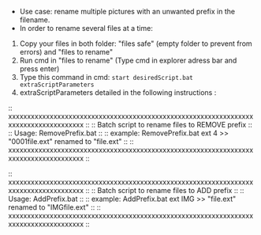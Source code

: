 - Use case: rename multiple pictures with an unwanted prefix in the filename.
- In order to rename several files at a time:
1. Copy your files in both folder: "files safe" (empty folder to prevent from errors) and "files to rename" 
2. Run cmd in "files to rename" (Type cmd in explorer adress bar and press enter)
3. Type this command in cmd: `start desiredScript.bat extraScriptParameters`
4. extraScriptParameters detailed in the following instructions : 

:: xxxxxxxxxxxxxxxxxxxxxxxxxxxxxxxxxxxxxxxxxxxxxxxxxxxxxxxxxxxxxxxxxxxxxxxxxxxxxxxxxxxxx ::
:: Batch script to rename files to REMOVE prefix					 ::
:: Usage: RemovePrefix.bat <file-extension> <prefix Length>				 ::
:: example: RemovePrefix.bat ext 4 >> "0001file.ext" renamed to "file.ext"		 ::
:: xxxxxxxxxxxxxxxxxxxxxxxxxxxxxxxxxxxxxxxxxxxxxxxxxxxxxxxxxxxxxxxxxxxxxxxxxxxxxxxxxxxxx ::

:: xxxxxxxxxxxxxxxxxxxxxxxxxxxxxxxxxxxxxxxxxxxxxxxxxxxxxxxxxxxxxxxxxxxxxxxxxxxxxxxxxxxxx ::
:: Batch script to rename files to ADD prefix					         ::
:: Usage: AddPrefix.bat <file-extension> <prefix>				         ::
:: example: AddPrefix.bat ext IMG >> "file.ext" renamed to "IMGfile.ext"		 ::
:: xxxxxxxxxxxxxxxxxxxxxxxxxxxxxxxxxxxxxxxxxxxxxxxxxxxxxxxxxxxxxxxxxxxxxxxxxxxxxxxxxxxxx ::
